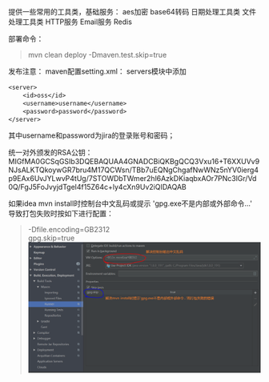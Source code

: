 提供一些常用的工具类，基础服务：
aes加密
base64转码
日期处理工具类
文件处理工具类
HTTP服务
Email服务
Redis


部署命令：
> mvn clean deploy -Dmaven.test.skip=true

发布注意：
maven配置setting.xml：
servers模块中添加

    <server>
        <id>oss</id>
        <username>username</username>
        <password>password</password>
    </server>

其中username和password为jira的登录账号和密码；

统一对外颁发的RSA公钥：
MIGfMA0GCSqGSIb3DQEBAQUAA4GNADCBiQKBgQCQ3Vxu16+T6XXUVv9NJsALKTQkoywGR7bru4M17QCWsn/TBb7uEQNgChgafNwWNz5nYV0ierg4p9EAx6UvJYLwvP4tUg/7STOWDbTWmer2hl6AzkDKiaqbxAOr7PNc3lGr/Vd0Q/FgJ5FoJvyjdTgel4f15Z64c+ly4cXn9Uv2iQIDAQAB

如果idea mvn install时控制台中文乱码或提示 'gpg.exe不是内部或外部命令...' 导致打包失败时按如下进行配置：
> -Dfile.encoding=GB2312 <br/>
> gpg.skip=true
![alt maven打包配置](config.png)
